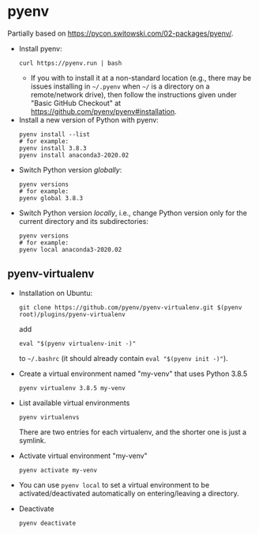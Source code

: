 # pyenv

Partially based on <https://pycon.switowski.com/02-packages/pyenv/>.

- Install pyenv:
  ```
  curl https://pyenv.run | bash
  ```
  * If you with to install it at a non-standard location (e.g., there may be issues installing in `~/.pyenv` when `~/` is a directory on a remote/network drive), then follow the instructions given under "Basic GitHub Checkout" at <https://github.com/pyenv/pyenv#installation>.
- Install a new version of Python with pyenv:
  ```
  pyenv install --list
  # for example:
  pyenv install 3.8.3
  pyenv install anaconda3-2020.02
  ```
- Switch Python version *globally*:
  ```
  pyenv versions
  # for example:
  pyenv global 3.8.3
  ```
- Switch Python version *locally*, i.e., change Python version only for the current directory and its subdirectories:
  ```
  pyenv versions
  # for example:
  pyenv local anaconda3-2020.02
  ```

## pyenv-virtualenv

- Installation on Ubuntu:
  ```
  git clone https://github.com/pyenv/pyenv-virtualenv.git $(pyenv root)/plugins/pyenv-virtualenv
  ```

  add
  ```
  eval "$(pyenv virtualenv-init -)"
  ```
  to `~/.bashrc` (it should already contain `eval "$(pyenv init -)"`).

- Create a virtual environment named "my-venv" that uses Python 3.8.5
  ```
  pyenv virtualenv 3.8.5 my-venv
  ```
- List available virtual environments
  ```
  pyenv virtualenvs
  ```
  There are two entries for each virtualenv, and the shorter one is just a symlink.
- Activate virtual environment "my-venv"
  ```
  pyenv activate my-venv
  ```
- You can use `pyenv local` to set a virtual environment to be activated/deactivated automatically on entering/leaving a directory.
- Deactivate
  ```
  pyenv deactivate
  ```


